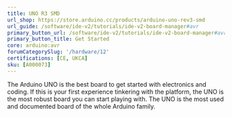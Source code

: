 ```yaml
---
title: UNO R3 SMD
url_shop: https://store.arduino.cc/products/arduino-uno-rev3-smd
url_guide: /software/ide-v2/tutorials/ide-v2-board-manager#avr
primary_button_url: /software/ide-v2/tutorials/ide-v2-board-manager#avr
primary_button_title: Get Started
core: arduino:avr
forumCategorySlug: '/hardware/12'
certifications: [CE, UKCA]
sku: [A000073]
---
```


The Arduino UNO is the best board to get started with electronics and coding. If this is your first experience tinkering with the platform, the UNO is the most robust board you can start playing with. The UNO is the most used and documented board of the whole Arduino family.